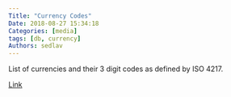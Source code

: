 ```yaml
---
Title: "Currency Codes"
Date: 2018-08-27 15:34:18
Categories: [media]
tags: [db, currency]
Authors: sedlav
---
```


List of currencies and their 3 digit codes as defined by ISO 4217.

[Link](https://github.com/datasets/currency-codes)
